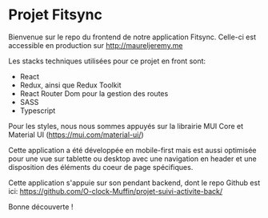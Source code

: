 # Projet Fitsync

Bienvenue sur le repo du frontend de notre application Fitsync.
Celle-ci est accessible en production sur http://maureljeremy.me

Les stacks techniques utilisées pour ce projet en front sont:

- React
- Redux, ainsi que Redux Toolkit
- React Router Dom pour la gestion des routes
- SASS
- Typescript

Pour les styles, nous nous sommes appuyés sur la librairie MUI Core et Material UI (https://mui.com/material-ui/)

Cette application a été développée en mobile-first mais est aussi optimisée pour une vue sur tablette ou desktop avec une navigation en header et une disposition des éléments du coeur de page spécifiques.

Cette application s'appuie sur son pendant backend, dont le repo Github est ici: https://github.com/O-clock-Muffin/projet-suivi-activite-back/

Bonne découverte !
